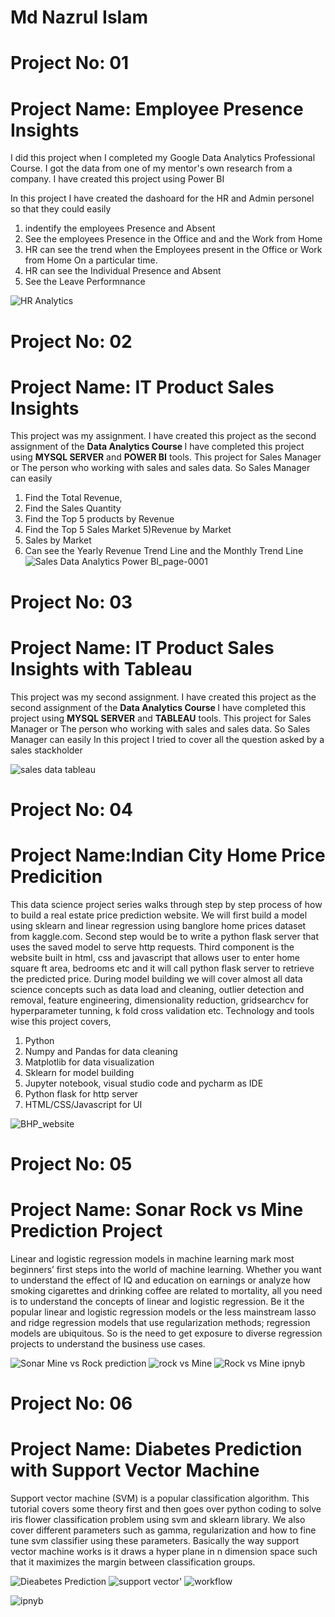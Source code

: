<h1> Md Nazrul Islam</h1>


<h1>Project No: 01</h1>
<h1>Project Name: Employee Presence Insights</h1>

<p>I did this project when I completed my Google Data Analytics Professional Course. 
I got the data from one of my mentor's own research from a company. I have created this project using Power BI

In this project I have created the dashoard for the HR and Admin personel so that they could easily 
1) indentify the employees Presence and Absent
2) See the employees Presence in the Office and and the Work from Home 
3) HR can see the trend when the Employees present in the Office or Work from Home On a particular time. 
4) HR can see the Individual Presence and Absent
5) See the Leave Performnance </p>

![HR Analytics](https://user-images.githubusercontent.com/75695509/211384886-cc045e69-f836-482e-9517-7bb47ec1c199.jpg)



<h1>Project No: 02 </h1>
<h1>Project Name: IT Product Sales Insights</h1>

This project was my assignment. I have created this project as the second assignment of the <b>Data Analytics Course </b> 
I have completed this project using <b>MYSQL SERVER</b> and <b>POWER BI</b> tools.
This project for Sales Manager or The person who working with sales and sales data. So Sales Manager can easily 
1) Find the Total Revenue,
2) Find the Sales Quantity
3) Find the Top 5 products by Revenue
4) Find the Top 5 Sales Market
5)Revenue by Market
6) Sales by Market
7) Can see the Yearly Revenue Trend Line and the Monthly Trend Line
![Sales Data Analytics Power BI_page-0001](https://user-images.githubusercontent.com/75695509/211384511-2e91880e-1073-48df-a0e9-ab87fd9f1062.jpg)


<h1>Project No: 03 </h1>
<h1>Project Name: IT Product Sales Insights with Tableau</h1>

This project was my second assignment. I have created this project as the second assignment of the <b>Data Analytics Course </b> 
I have completed this project using <b>MYSQL SERVER</b> and <b>TABLEAU</b> tools.
This project for Sales Manager or The person who working with sales and sales data. So Sales Manager can easily 
In this project I tried to cover all the question asked by a sales stackholder

![sales data tableau](https://user-images.githubusercontent.com/75695509/211641741-5befdec3-3dad-4568-bc6a-f828f9616dad.png)


<h1>Project No: 04 </h1>
<h1>Project Name:Indian City Home Price Predicition </h1>

This data science project series walks through step by step process of how to build a real estate price prediction website. We will first build a model using sklearn and linear regression using banglore home prices dataset from kaggle.com. Second step would be to write a python flask server that uses the saved model to serve http requests. Third component is the website built in html, css and javascript that allows user to enter home square ft area, bedrooms etc and it will call python flask server to retrieve the predicted price. During model building we will cover almost all data science concepts such as data load and cleaning, outlier detection and removal, feature engineering, dimensionality reduction, gridsearchcv for hyperparameter tunning, k fold cross validation etc. Technology and tools wise this project covers,

1. Python
2. Numpy and Pandas for data cleaning
3. Matplotlib for data visualization
4. Sklearn for model building
5. Jupyter notebook, visual studio code and pycharm as IDE
6. Python flask for http server
7. HTML/CSS/Javascript for UI

![BHP_website](https://user-images.githubusercontent.com/75695509/212150449-98a1a062-629e-4fd6-8d2d-37c545fd9f5e.PNG)

<h1>Project No: 05 </h1>
<h1>Project Name: Sonar Rock vs Mine Prediction Project </h1>

<p>Linear and logistic regression models in machine learning mark most beginners’ first steps into the world of machine learning. Whether you want to understand the effect of IQ and education on earnings or analyze how smoking cigarettes and drinking coffee are related to mortality, all you need is to understand the concepts of linear and logistic regression. Be it the popular linear and logistic regression models or the less mainstream lasso and ridge regression models that use regularization methods; regression models are ubiquitous. So is the need to get exposure to diverse regression projects to understand the business use cases. </p>

![Sonar Mine vs Rock prediction](https://user-images.githubusercontent.com/75695509/212931157-f27009ea-da35-464e-9784-d43fa4f5ba79.jpg)
![rock vs Mine](https://user-images.githubusercontent.com/75695509/212931153-93d379f0-1401-472c-9fff-a70936989d5d.jpg)
![Rock vs Mine ipnyb](https://user-images.githubusercontent.com/75695509/212931140-b911c134-5663-4ce8-bde7-fba2678a52b2.jpg)

<h1>Project No: 06 </h1>
<h1>Project Name: Diabetes Prediction with Support Vector Machine  </h1>

<p>Support vector machine (SVM) is a popular classification algorithm. This tutorial covers some theory first and then goes over python coding to solve iris flower classification problem using svm and sklearn library. We also cover different parameters such as gamma, regularization and how to fine tune svm classifier using these parameters. Basically the way support vector machine works is it draws a hyper plane in n dimension space such that it maximizes  the margin between classification groups.</p>




![Dieabetes Prediction](https://user-images.githubusercontent.com/75695509/212974774-08129178-d4d4-4f75-af84-473ad8f68993.jpg)
![support vector'](https://user-images.githubusercontent.com/75695509/212974780-377a12dd-04c4-406c-93f8-86501c10f139.jpg)
![workflow](https://user-images.githubusercontent.com/75695509/212974782-57273af7-e7c0-4f07-9ec9-0b0267c5efca.jpg)

![ipnyb](https://user-images.githubusercontent.com/75695509/212974872-940834ea-8354-470c-ba04-d07ad764752e.jpg)
